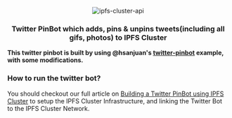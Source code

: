 <p align="center">
<img src="https://i.pinimg.com/originals/8f/97/67/8f9767a793affaff66578bcb90e3f686.gif" alt="ipfs-cluster-api" />
</p>
<h3 align="center">Twitter PinBot which adds, pins & unpins tweets(including all gifs, photos) to IPFS Cluster</h3>

**This twitter pinbot is built by using @hsanjuan's [twitter-pinbot](https://github.com/hsanjuan/twitter-pinbot) example, with some modifications.**

### How to run the twitter bot?

You should checkout our full article on [Building a Twitter PinBot using IPFS Cluster](https://simpleaswater.com/ipfs-cluster-twitter-pinbot?ref=github_readme) to setup the IPFS Cluster Infrastructure, and linking the Twitter Bot to the IPFS Cluster Network.
